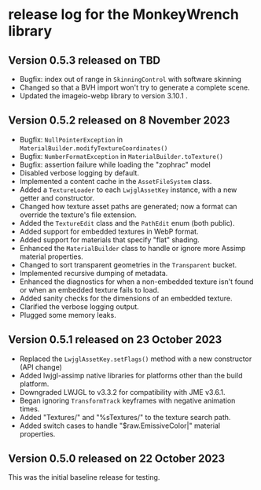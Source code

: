 # release log for the MonkeyWrench library

## Version 0.5.3 released on TBD

+ Bugfix:  index out of range in `SkinningControl` with software skinning
+ Changed so that a BVH import won't try to generate a complete scene.
+ Updated the imageio-webp library to version 3.10.1 .

## Version 0.5.2 released on 8 November 2023

+ Bugfix: `NullPointerException` in `MaterialBuilder.modifyTextureCoordinates()`
+ Bugfix: `NumberFormatException` in `MaterialBuilder.toTexture()`
+ Bugfix: assertion failure while loading the "zophrac" model
+ Disabled verbose logging by default.
+ Implemented a content cache in the `AssetFileSystem` class.
+ Added a `TextureLoader` to each `LwjglAssetKey` instance,
  with a new getter and constructor.
+ Changed how texture asset paths are generated; now a format can override
  the texture's file extension.
+ Added the `TextureEdit` class and the `PathEdit` enum (both public).
+ Added support for embedded textures in WebP format.
+ Added support for materials that specify "flat" shading.
+ Enhanced the `MaterialBuilder` class to handle or ignore
  more Assimp material properties.
+ Changed to sort transparent geometries in the `Transparent` bucket.
+ Implemented recursive dumping of metadata.
+ Enhanced the diagnostics for when a non-embedded texture isn't found
  or when an embedded texture fails to load.
+ Added sanity checks for the dimensions of an embedded texture.
+ Clarified the verbose logging output.
+ Plugged some memory leaks.

## Version 0.5.1 released on 23 October 2023

+ Replaced the `LwjglAssetKey.setFlags()` method with a new
  constructor (API change)
+ Added lwjgl-assimp native libraries for platforms
  other than the build platform.
+ Downgraded LWJGL to v3.3.2 for compatibility with JME v3.6.1.
+ Began ignoring `TransformTrack` keyframes with negative animation times.
+ Added "Textures/" and "%sTextures/" to the texture search path.
+ Added switch cases to handle "$raw.EmissiveColor|" material properties.

## Version 0.5.0 released on 22 October 2023

This was the initial baseline release for testing.
